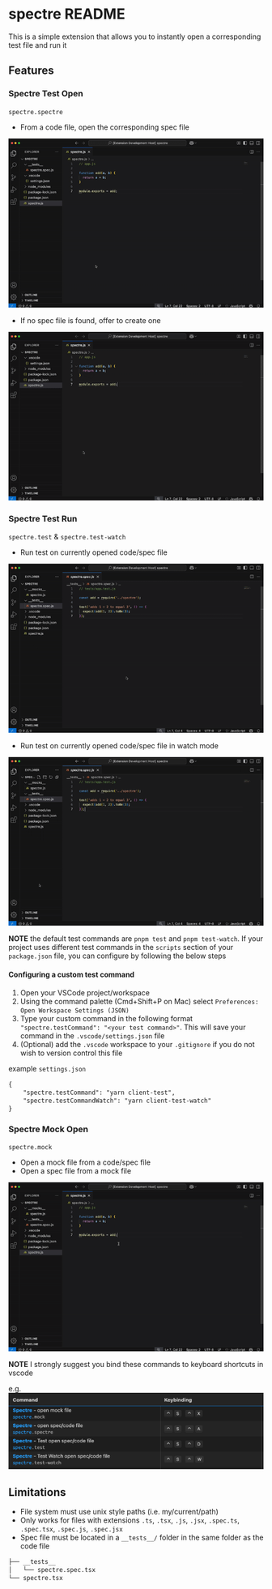 # spectre README

This is a simple extension that allows you to instantly open a corresponding test file and run it

## Features

### Spectre Test Open

`spectre.spectre`

- From a code file, open the corresponding spec file

![open-test-file](/assets/open-test-file.gif)

- If no spec file is found, offer to create one

![test-file-not-found](/assets/test-file-not-found.gif)

### Spectre Test Run

`spectre.test` & `spectre.test-watch`

- Run test on currently opened code/spec file

![run-tests](/assets/run-tests.gif)

- Run test on currently opened code/spec file in watch mode

![run-tests-watch](/assets/run-tests-watch.gif)

**NOTE** the default test commands are `pnpm test` and `pnpm test-watch`. If your project uses different test commands in the `scripts` section of your `package.json` file, you can configure by following the below steps

#### Configuring a custom test command

1. Open your VSCode project/workspace
2. Using the command palette (Cmd+Shift+P on Mac) select `Preferences: Open Workspace Settings (JSON)`
3. Type your custom command in the following format `"spectre.testCommand": "<your test command>"`. This will save your command in the `.vscode/settings.json` file
4. (Optional) add the `.vscode` workspace to your `.gitignore` if you do not wish to version control this file

example `settings.json`
```
{
    "spectre.testCommand": "yarn client-test",
    "spectre.testCommandWatch": "yarn client-test-watch"
}
```

### Spectre Mock Open

`spectre.mock`

- Open a mock file from a code/spec file
- Open a spec file from a mock file

![mock-file](/assets/mock-file.gif)

**NOTE**
I strongly suggest you bind these commands to keyboard shortcuts in vscode

e.g. ![shortcuts](/assets/shortcuts.png)

## Limitations

- File system must use unix style paths (i.e. my/current/path)
- Only works for files with extensions `.ts`, `.tsx`, `.js`, `.jsx`, `.spec.ts`, `.spec.tsx`, `.spec.js`, `.spec.jsx`
- Spec file must be located in a `__tests__/` folder in the same folder as the code file

```
├── __tests__
│   └── spectre.spec.tsx
└── spectre.tsx
```
